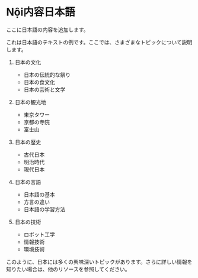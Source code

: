 # Nội内容日本語

ここに日本語の内容を追加します。

これは日本語のテキストの例です。ここでは、さまざまなトピックについて説明します。

1. 日本の文化
   - 日本の伝統的な祭り
   - 日本の食文化
   - 日本の芸術と文学

2. 日本の観光地
   - 東京タワー
   - 京都の寺院
   - 富士山

3. 日本の歴史
   - 古代日本
   - 明治時代
   - 現代日本

4. 日本の言語
   - 日本語の基本
   - 方言の違い
   - 日本語の学習方法

5. 日本の技術
   - ロボット工学
   - 情報技術
   - 環境技術

このように、日本には多くの興味深いトピックがあります。さらに詳しい情報を知りたい場合は、他のリソースを参照してください。
